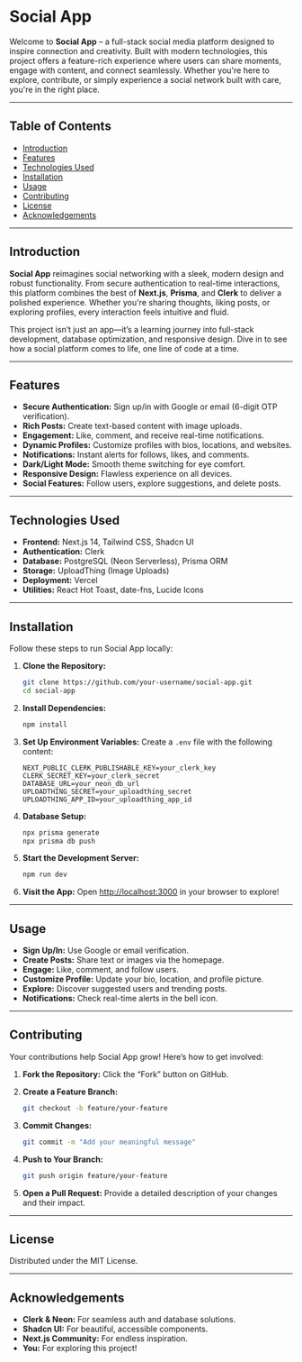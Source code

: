 # Social App

Welcome to **Social App** – a full-stack social media platform designed to inspire connection and creativity. Built with modern technologies, this project offers a feature-rich experience where users can share moments, engage with content, and connect seamlessly. Whether you're here to explore, contribute, or simply experience a social network built with care, you're in the right place.

---

## Table of Contents
- [Introduction](#introduction)
- [Features](#features)
- [Technologies Used](#technologies-used)
- [Installation](#installation)
- [Usage](#usage)
- [Contributing](#contributing)
- [License](#license)
- [Acknowledgements](#acknowledgements)

---

## Introduction

**Social App** reimagines social networking with a sleek, modern design and robust functionality. From secure authentication to real-time interactions, this platform combines the best of **Next.js**, **Prisma**, and **Clerk** to deliver a polished experience. Whether you're sharing thoughts, liking posts, or exploring profiles, every interaction feels intuitive and fluid.

This project isn’t just an app—it’s a learning journey into full-stack development, database optimization, and responsive design. Dive in to see how a social platform comes to life, one line of code at a time.

---

## Features

- **Secure Authentication:** Sign up/in with Google or email (6-digit OTP verification).
- **Rich Posts:** Create text-based content with image uploads.
- **Engagement:** Like, comment, and receive real-time notifications.
- **Dynamic Profiles:** Customize profiles with bios, locations, and websites.
- **Notifications:** Instant alerts for follows, likes, and comments.
- **Dark/Light Mode:** Smooth theme switching for eye comfort.
- **Responsive Design:** Flawless experience on all devices.
- **Social Features:** Follow users, explore suggestions, and delete posts.

---

## Technologies Used

- **Frontend:** Next.js 14, Tailwind CSS, Shadcn UI
- **Authentication:** Clerk
- **Database:** PostgreSQL (Neon Serverless), Prisma ORM
- **Storage:** UploadThing (Image Uploads)
- **Deployment:** Vercel
- **Utilities:** React Hot Toast, date-fns, Lucide Icons

---

## Installation

Follow these steps to run Social App locally:

1. **Clone the Repository:**
    ```bash
    git clone https://github.com/your-username/social-app.git
    cd social-app
    ```

2. **Install Dependencies:**
    ```bash
    npm install
    ```

3. **Set Up Environment Variables:**
    Create a `.env` file with the following content:
    ```env
    NEXT_PUBLIC_CLERK_PUBLISHABLE_KEY=your_clerk_key
    CLERK_SECRET_KEY=your_clerk_secret
    DATABASE_URL=your_neon_db_url
    UPLOADTHING_SECRET=your_uploadthing_secret
    UPLOADTHING_APP_ID=your_uploadthing_app_id
    ```

4. **Database Setup:**
    ```bash
    npx prisma generate
    npx prisma db push
    ```

5. **Start the Development Server:**
    ```bash
    npm run dev
    ```

6. **Visit the App:**
    Open [http://localhost:3000](http://localhost:3000) in your browser to explore!

---

## Usage

- **Sign Up/In:** Use Google or email verification.
- **Create Posts:** Share text or images via the homepage.
- **Engage:** Like, comment, and follow users.
- **Customize Profile:** Update your bio, location, and profile picture.
- **Explore:** Discover suggested users and trending posts.
- **Notifications:** Check real-time alerts in the bell icon.

---

## Contributing

Your contributions help Social App grow! Here’s how to get involved:

1. **Fork the Repository:**
    Click the “Fork” button on GitHub.

2. **Create a Feature Branch:**
    ```bash
    git checkout -b feature/your-feature
    ```

3. **Commit Changes:**
    ```bash
    git commit -m "Add your meaningful message"
    ```

4. **Push to Your Branch:**
    ```bash
    git push origin feature/your-feature
    ```

5. **Open a Pull Request:**
    Provide a detailed description of your changes and their impact.

---

## License

Distributed under the MIT License.

---

## Acknowledgements

- **Clerk & Neon:** For seamless auth and database solutions.
- **Shadcn UI:** For beautiful, accessible components.
- **Next.js Community:** For endless inspiration.
- **You:** For exploring this project!
